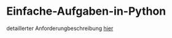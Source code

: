 # Einfache-Aufgaben-in-Python
detaillerter Anforderungbeschreibung [hier](https://docs.google.com/document/d/e/2PACX-1vSYBnA4oMQMuiNluVLYqEFabC_LZaEjyDV8B67_EflnYjEf15A3cIoJ8euOB-fQkFXM9jG9fQqjMqjm/pub)

